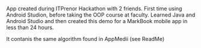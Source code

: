 App created during ITPrenor Hackathon with 2 friends.
First time using Android Studion, before taking the OOP course at faculty.
Learned Java and Android Studio and then created this demo for a MarkBook mobile app in less than 24 hours.

It contanis the same algorithm found in AppMedii (see ReadMe)
